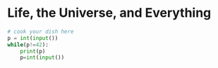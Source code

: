 # Life, the Universe, and Everything

```python
# cook your dish here
p = int(input())
while(p!=42):
    print(p)
    p=int(input())
```